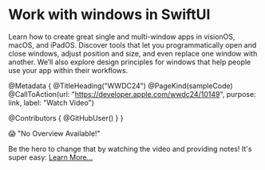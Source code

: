 # Work with windows in SwiftUI

Learn how to create great single and multi-window apps in visionOS, macOS, and iPadOS. Discover tools that let you programmatically open and close windows, adjust position and size, and even replace one window with another. We’ll also explore design principles for windows that help people use your app within their workflows.

@Metadata {
   @TitleHeading("WWDC24")
   @PageKind(sampleCode)
   @CallToAction(url: "https://developer.apple.com/wwdc24/10149", purpose: link, label: "Watch Video")

   @Contributors {
      @GitHubUser(<replace this with your GitHub handle>)
   }
}

😱 "No Overview Available!"

Be the hero to change that by watching the video and providing notes! It's super easy:
 [Learn More…](https://wwdcnotes.github.io/WWDCNotes/documentation/wwdcnotes/contributing)
